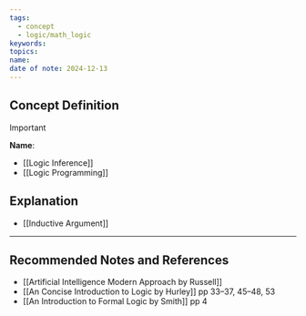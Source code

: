 ```yaml
---
tags:
  - concept
  - logic/math_logic
keywords: 
topics: 
name: 
date of note: 2024-12-13
---
```


## Concept Definition

>[!important]
>**Name**: 


- [[Logic Inference]]
- [[Logic Programming]]

## Explanation




- [[Inductive Argument]]


-----------
##  Recommended Notes and References


- [[Artificial Intelligence Modern Approach by Russell]] 
- [[An Concise Introduction to Logic by Hurley]] pp 33–37, 45–48, 53 
- [[An Introduction to Formal Logic by Smith]] pp 4